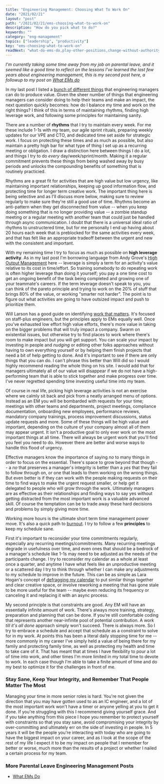 ```yaml
---
title: "Engineering Management: Choosing What To Work On"
date: "2021/02/21"
layout: "post"
path: "/2021/02/21/ems-choosing-what-to-work-on"
description: "How do you pick what to do?"
keywords: ""
category: "eng-management"
topics: ["leadership", "productivity"]
key: "ems-choosing-what-to-work-on"
readNext: "what-do-ems-do,play-other-positions,change-without-authority"
---
```


*I'm currently taking some time away from my job on parental leave, and it seemed like a good time to reflect on the lessons I've learned the last few years about engineering management, this is my second post here, a followup to my post on [What EMs do](https://benmccormick.org/2021/02/18/what-do-ems-do)*

In my last post I listed a [bunch of different things](https://benmccormick.org/2021/02/18/what-do-ems-do) that engineering managers can do to produce value.  Given the sheer number of things that engineering managers can consider doing to help their teams and make an impact, the next question quickly becomes: how do I balance my time and work on the right things?  I think of this in terms of maintaining rhythms, finding high leverage work, and following some principles for maintaining sanity.

There are a number of **rhythms** that I try to maintain every week.  For me these include 1-1s with my team, our agile sprint rituals, preparing weekly updates for our VPE and CTO, and dedicated time set aside for strategic work.  I focus on protecting these times and as much as possible, but also maintain a pretty high bar for what type of thing I set up as a recurring meeting or obligation.  I draw a distinction here between things I do a lot, and things I try to do *every* day/week/sprint/month.  Making it a regular commitment prevents these things from being washed away by busy periods and unlocks the compounding benefits of something that is routinely practicied.  

Rhythms are a great fit for activities that are high value but low urgency, like maintaining important relationships, keeping up good information flow, and protecting time for longer term creative work.  The important thing here is being selective and as I'll discuss more below, making sure to review regularly to make sure they're still a good use of time.  Rhythms become an anti-pattern when they get disconnected from value -- when you keep doing something that is no longer providing value -- a zombie standup meeting or a regular meeting with another team that could just be handled through async communication.  I doubt that there is a universal ideal ratio of rhythms to unstructered time, but for me personally I end up having about 20 hours each week that is preblocked for the same activities every week, and that has felt like an appropriate tradeoff between the urgent and new with the consistent and important.

With my remaining time I try to focus as much as possible on **high leverage activity**.  As in my last post I'm borrowing language from Andy Grove's [High Output Management](https://amzn.to/2ZvSXnP) here -- leverage is simply a term for an activity's value relative to its cost in time/effort.  So training somebody to do repeating work is often higher leverage than doing it yourself; you pay a one time cost to get an ongoing benefit of the task being completed and growing one of your teammate's careers.  If the term leverage doesn't speak to you, you can think of the pareto principle and trying to work on the 20% of stuff that brings 80% of the value, or working "smarter not harder".  The point is to figure out what activities are going to have outsized impact and push to prioritize them. 

Will Larson has a good guide on identifying [work that matters](https://staffeng.com/guides/work-on-what-matters).  It's focused on staff-plus engineers, but the principles apply to EMs equally well.  Once you've exhausted low effort high value efforts, there's more value in taking on the bigger problems that will truly impact a company.  Swarm on existential issues, but otherwise try to find places to work where there's room to make impact but you will get support.  You can scale your impact by investing in people and *nudging* or editing other folks approaches without having to own everything yourself or by helping them finish projects that need a bit of help getting to done.  And it's important to see if there are only things that you can do.  I can't phrase this better than Will did so I would highly recommend reading the whole thing on his site. I would add that for managers ultimately all of our value will disappear if we do not have a high-performing team that is able to stick together and make progress over time.  I've never regretted spending time investing useful time into my team.

Of course in real life, picking high leverage activities is not an exercise where we calmly sit back and pick from a neatly arranged menu of options.  Instead as an EM you will be bombarded with requests for your time; meetings with other teams and departments, project meetings, compliance documentation, onboarding new employees, performance reviews, mandatory company trainings, process improvement discussions, status update requests and more.  Some of these things will be high value and important, depending on the culture of your company almost all of them may appear urgent.  It isn't a productive goal to only ever work on the most important things at all time.  There will always be urgent work that you'll find you feel you need to do.  However there are better and worse ways to handle this flood of urgency.  

Effective managers know the importance of saying *no* to many things in order to focus on the essential.  There's space to grow beyond that though -- a *no* that preserves a manager's integrity is better than a *yes* that they fail to follow through on, or one that leads to them working on the wrong things.  But even better is if they can work with the people making requests on their time to find ways to make the urgent request smaller, or help get it delegated to people who will grow through the work.  Ultimately managers are as effective as their relationships and finding ways to say yes without getting distracted from the most important work is a valuable advanced skill.  Of course the temptation can be to trade away these hard decisions and problems by simply giving more time.  

Working more hours is the ultimate short term time management power move.  It's also a quick path to [burnout](https://benmccormick.org/2020/08/31/simple-burnout-triage).  I try to follow a few **principles** to keep my schedule sane. 

First it's important to reconsider your time commitments regularly, especially any recurring meetings/commitments.  Many recurring meetings degrade in usefulness over time, and even ones that should be a bedrock of a manager's schedule like 1-1s may need to be adjusted as the needs of the participants change.  I try to reconsider my calendar as a whole at least once a quarter, and anytime I have what feels like an unproductive meeting or a scattered day I try to think through whether I can make any adjustments to my schedule to improve in the future.   This can be as simple as Lara Hogan's concept of [defragging my calendar](https://larahogan.me/blog/manager-energy-drain/#calendar-color-coding-and-defragging) to put similar things together and clear creative space, or involve reworking a meeting that has gone stale to be more useful for the team -- maybe even reducing its frequency or canceling it and replacing it with an async process.  

My second principle is that constraints are good.  Any EM will have an essentially infinite amount of work.  There's always more training, strategy, preparation and planning that can be done.  If you're still comfortable coding that represents another near-infinite pool of potential contribution.  A *work till it's all done* approach simply won't succeed.  There is always more.  So I try to embrace a schedule and accept that schedule as a constraint to solve for in my work.  At points this has been a literal daily stopping time for me -- more commonly in my career I've simply held a value of being there for my family and protecting family time, as well as protecting my health and time to take care of it.  That has meant that at times I have flexibility to pour a lot of time into work, and other times I'm more limited in my total time to devote to work.  In each case though I'm able to take a finite amount of time and do my best to optimize it for the challenges in front of me.  

### Stay Sane, Keep Your Integrity, and Remember That People Matter The Most

Managing your time in more senior roles is hard.  You're not given the direction that you may have gotten used to as an IC engineer, and a lot of the most important work won't have a timer or anyone yelling at you to get it done.  If you're struggling with this I recommend giving yourself grace.  And if you take anything from this piece I hope you remember to protect yourself with constraints so that you stay sane, avoid compromising your integrity by over-committing and ultimately err on the side of investing in people.  In 5 years it will be the people you're interacting with today who are going to have the biggest impact on your career, and as I look at the scope of the rest of my life I expect it to be my impact on people that I remember for better or worse, much more than the results of a project or whether I nailed a certain process for my team.


### More Parental Leave Engineering Management Posts

* [What EMs Do](https://benmccormick.org/2021/02/18/what-do-ems-do)